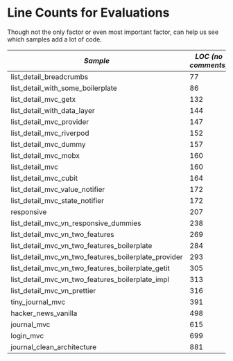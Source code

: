 # Line Counts for Evaluations

Though not the only factor or even most important factor, can help us see which
samples add a lot of code.
  
| *Sample* | *LOC (no comments)* |
|--------|-------------------|
| list_detail_breadcrumbs | 77 |
| list_detail_with_some_boilerplate | 86 |
| list_detail_mvc_getx | 132 |
| list_detail_with_data_layer | 144 |
| list_detail_mvc_provider | 147 |
| list_detail_mvc_riverpod | 152 |
| list_detail_mvc_dummy | 157 |
| list_detail_mvc_mobx | 160 |
| list_detail_mvc | 160 |
| list_detail_mvc_cubit | 164 |
| list_detail_mvc_value_notifier | 172 |
| list_detail_mvc_state_notifier | 172 |
| responsive | 207 |
| list_detail_mvc_vn_responsive_dummies | 238 |
| list_detail_mvc_vn_two_features | 269 |
| list_detail_mvc_vn_two_features_boilerplate | 284 |
| list_detail_mvc_vn_two_features_boilerplate_provider | 293 |
| list_detail_mvc_vn_two_features_boilerplate_getit | 305 |
| list_detail_mvc_vn_two_features_boilerplate_impl | 313 |
| list_detail_mvc_vn_prettier | 316 |
| tiny_journal_mvc | 391 |
| hacker_news_vanilla | 498 |
| journal_mvc | 615 |
| login_mvc | 699 |
| journal_clean_architecture | 881 |

